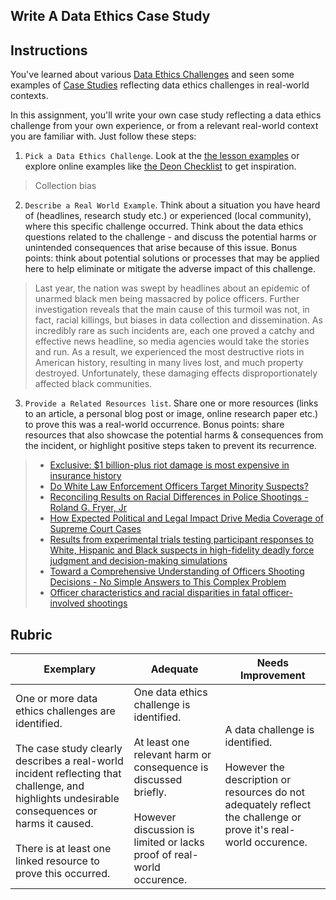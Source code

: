 ## Write A Data Ethics Case Study

## Instructions

You've learned about various [Data Ethics Challenges](README?id=_2-ethics-challenges) and seen some examples of [Case Studies](README?id=_3-case-studies) reflecting data ethics challenges in real-world contexts.

In this assignment, you'll write your own case study reflecting a data ethics challenge from your own experience, or from a relevant real-world context you are familiar with. Just follow these steps:

1. `Pick a Data Ethics Challenge`. Look at the [the lesson examples](README?id=_2-ethics-challenges) or explore online examples like [the Deon Checklist](https://deon.drivendata.org/examples/) to get inspiration.

> Collection bias

2. `Describe a Real World Example`. Think about a situation you have heard of (headlines, research study etc.) or experienced (local community), where this specific challenge occurred. Think about the data ethics questions related to the challenge - and discuss the potential harms or unintended consequences that arise because of this issue. Bonus points: think about potential solutions or processes that may be applied here to help eliminate or mitigate the adverse impact of this challenge.

> Last year, the nation was swept by headlines about an epidemic of unarmed black men being massacred by police officers. Further investigation reveals that the main cause of this turmoil was not, in fact, racial killings, but biases in data collection and dissemination. As incredibly rare as such incidents are, each one proved a catchy and effective news headline, so media agencies would take the stories and run. As a result, we experienced the most destructive riots in American history, resulting in many lives lost, and much property destroyed. Unfortunately, these damaging effects disproportionately affected black communities.

3. `Provide a Related Resources list`. Share one or more resources (links to an article, a personal blog post or image, online research paper etc.) to prove this was a real-world occurrence. Bonus points: share resources that also showcase the potential harms & consequences from the incident, or highlight positive steps taken to prevent its recurrence.

> - [Exclusive: $1 billion-plus riot damage is most expensive in insurance history](https://www.axios.com/riots-cost-property-damage-276c9bcc-a455-4067-b06a-66f9db4cea9c.html)
> - [Do White Law Enforcement Officers Target Minority Suspects?](https://sci-hub.se/10.1111/puar.12956)
> - [Reconciling Results on Racial Differences in Police Shootings - Roland G. Fryer, Jr](https://sci-hub.se/10.1257/pandp.20181004)
> - [How Expected Political and Legal Impact Drive Media Coverage of Supreme Court Cases](https://sci-hub.se/10.1080/10584609.2017.1306817)
> - [Results from experimental trials testing participant responses to White, Hispanic and Black suspects in high-fidelity deadly force judgment and decision-making simulations](https://sci-hub.se/10.1007/s11292-012-9163-y)
> - [Toward a Comprehensive Understanding of Officers Shooting Decisions - No Simple Answers to This Complex Problem](https://sci-hub.se/10.1080/01973533.2014.923312)
> - [Officer characteristics and racial disparities in fatal officer-involved shootings](https://sci-hub.se/10.1073/pnas.2004734117)




## Rubric

Exemplary | Adequate | Needs Improvement
--- | --- | -- |
One or more data ethics challenges are identified. <br/> <br/> The case study clearly describes a real-world incident reflecting that challenge, and highlights undesirable consequences or harms it caused. <br/><br/> There is at least one linked resource to prove this occurred. | One data ethics challenge is identified. <br/><br/> At least one relevant harm or consequence is discussed briefly. <br/><br/> However discussion is limited or lacks proof of real-world occurence. | A data challenge is identified. <br/><br/> However the description or resources do not adequately reflect the challenge or prove it's real-world occurence. |
